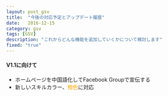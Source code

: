 ```yaml
---
layout: post_gsv
title:  "今後の対応予定とアップデート履歴"
date:   2016-12-15
category: gsv
tags: [GSV]
description: "これからどんな機能を追加していくかについて検討します"
fixed: "true"
---
```

#### **V1.1に向けて**
* ホームページを中国語化してFacebook Groupで宣伝する
* 新しいスキルカラー、<font color="orange">橙色</font>に対応